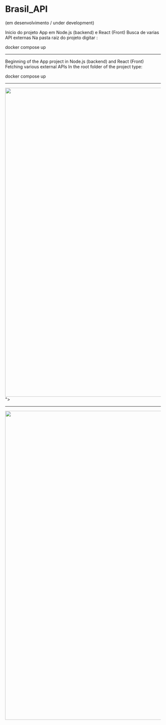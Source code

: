# Brasil_API 
(em desenvolvimento / under development)

Inicio do projeto App em Node.js (backend) e React (Front)
Busca de varias API externas
Na pasta raiz do projeto digitar : <p>
docker compose up
<hr>  
 Beginning of the App project in Node.js (backend) and React (Front)
Fetching various external APIs
In the root folder of the project type: <p>
docker compose up
<hr> 
<img width = "1000px" src="https://github.com/erascardsilva/Brasil_API/assets/70297459/dde41134-7b6d-4f6b-b847-ceee0f92a921">
">
  <hr>
<img width = "1000px" src="https://github.com/erascardsilva/Brasil_API/assets/70297459/462ba72b-11c1-4a67-846d-8c7e2b810cdf">


